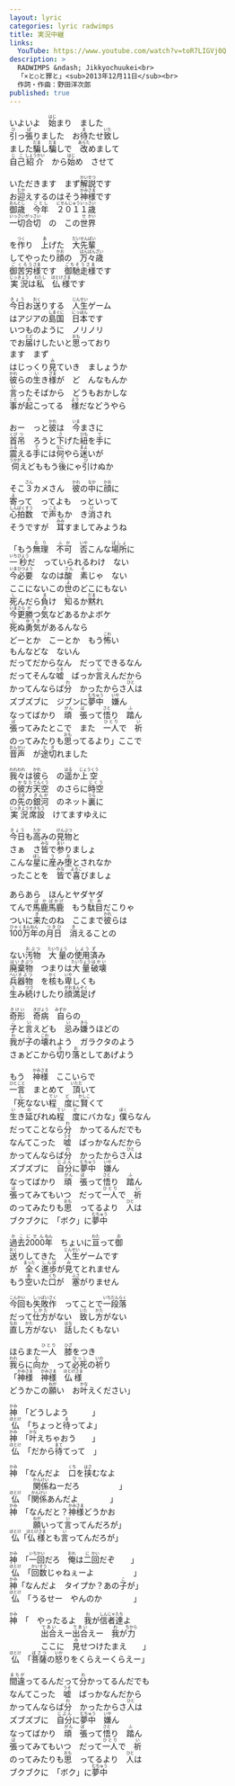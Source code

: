 ```yaml
---
layout: lyric
categories: lyric radwimps
title: 実況中継
links:
  YouTube: https://www.youtube.com/watch?v=toR7LIGVj0Q
description: >
  RADWIMPS &ndash; Jikkyochuukei<br>
  「×と○と罪と」<sub>2013年12月11日</sub><br>
  作詞・作曲：野田洋次郎
published: true
---
```


いよいよ　<ruby><rb>始</rb><rt>はじ</rt></ruby>まり　ました<br><ruby><rb>引</rb><rt>ひ</rt></ruby>っ<ruby><rb>張</rb><rt>ぱ</rt></ruby>りました　お<ruby><rb>待</rb><rt>ま</rt></ruby>たせ<ruby><rb>致</rb><rt>いた</rt></ruby>し<br>ました<ruby><rb>騙</rb><rt>だま</rt></ruby>し<ruby><rb>騙</rb><rt>だま</rt></ruby>しで　<ruby><rb>改</rb><rt>あらた</rt></ruby>めまして<br><ruby><rb>自己</rb><rt>じこ</rt></ruby><ruby><rb>紹介</rb><rt>しょうかい</rt></ruby>　から<ruby><rb>始</rb><rt>はじ</rt></ruby>め　させて<br>

いただきます　まず<ruby><rb>解説</rb><rt>かいせつ</rt></ruby>です<br>お<ruby><rb>迎</rb><rt>むか</rt></ruby>えするのはそう<ruby><rb>神様</rb><rt>かみさま</rt></ruby>です<br>
<ruby><rb>御歳</rb><rt>おんとし</rt></ruby>　<ruby><rb>今年</rb><rt>ことし</rt></ruby>　<ruby><rb>２０１１</rb><rt>にせんじゅういっ</rt><rb>歳</rb><rt>さい</rt></ruby><br><ruby><rb>一切合切</rb><rt>いっさいがっさい</rt></ruby>　の　この<ruby><rb>世界</rb><rt>&ensp;せ&ensp;かい</rt></ruby><br>

を<ruby><rb>作</rb><rt>つく</rt></ruby>り　<ruby><rb>上</rb><rt>あ</rt></ruby>げた　<ruby><rb>大</rb><rt>だい</rt></ruby><ruby><rb>先輩</rb><rt>せんぱい</rt></ruby><br>
してやったり<ruby><rb>顔</rb><rt>かお</rt></ruby>の　<ruby><rb>万々歳</rb><rt>ばんばんざい</rt></ruby><br><ruby><rb>御</rb><rt>ご</rt></ruby><ruby><rb>苦労</rb><rt>くろう</rt></ruby><ruby><rb>様</rb><rt>さま</rt></ruby>です　<ruby><rb>御馳走様</rb><rt>ごちそうさま</rt></ruby>です<br><ruby><rb>実況</rb><rt>じっきょう</rt></ruby>は<ruby><rb>私</rb><rt>わたし</rt></ruby>　<ruby><rb>仏様</rb><rt>ほとけさま</rt></ruby>です<br>

<ruby><rb>今日</rb><rt>きょう</rt></ruby>お<ruby><rb>送</rb><rt>おく</rt></ruby>りする　<ruby><rb>人生</rb><rt>じんせい</rt></ruby>ゲーム<br>はアジアの<ruby><rb>島国</rb><rt>しまぐに</rt></ruby>　<ruby><rb>日本</rb><rt>にっぽん</rt></ruby>です<br>
いつものように　ノリノリ<br>でお<ruby><rb>届</rb><rt>とど</rt></ruby>けしたいと<ruby><rb>思</rb><rt>おも</rt></ruby>っており<br>ます　まず<br>はじっくり<ruby><rb>見</rb><rt>み</rt></ruby>ていき　ましょうか<br><ruby><rb>彼</rb><rt>かれ</rt></ruby>らの<ruby><rb>生</rb><rt>い</rt></ruby>き<ruby><rb>様</rb><rt>ざま</rt></ruby>が　ど　んなもんか<br>
<ruby><rb>言</rb><rt>い</rt></ruby>ったそばから　どうもおかしな<br><ruby><rb>事</rb><rt>こと</rt></ruby>が<ruby><rb>起</rb><rt>お</rt></ruby>こってる　<ruby><rb>様</rb><rt>よう</rt></ruby>だなどうやら<br>

おー　っと<ruby><rb>彼</rb><rt>かれ</rt></ruby>は　<ruby><rb>今</rb><rt>いま</rt></ruby>まさに<br><ruby><rb>首</rb><rt>くび</rt></ruby><ruby><rb>吊</rb><rt>つ</rt></ruby>　ろうと<ruby><rb>下</rb><rt>さ</rt></ruby>げた<ruby><rb>紐</rb><rt>ひも</rt></ruby>を<ruby><rb>手</rb><rt>て</rt></ruby>に<br>
<ruby><rb>震</rb><rt>ふる</rt></ruby>える<ruby><rb>手</rb><rt>て</rt></ruby>には<ruby><rb>何</rb><rt>なに</rt></ruby>やら<ruby><rb>迷</rb><rt>まよ</rt></ruby>いが<br><ruby><rb>伺</rb><rt>うかが</rt></ruby>えどももう<ruby><rb>後</rb><rt>ご</rt></ruby>にゃ<ruby><rb>引</rb><rt>ひ</rt></ruby>けぬか<br>

そこ<ruby><rb>３</rb><rt>さん</rt></ruby>カメさん　<ruby><rb>彼</rb><rt>かれ</rt></ruby>の<ruby><rb>中</rb><rt>なか</rt></ruby>に<ruby><rb>顔</rb><rt>かお</rt></ruby>に<br><ruby><rb>寄</rb><rt>よ</rt></ruby>って　ってよも　っといって<br>
<ruby><rb>心拍</rb><rt>しんぱく</rt></ruby><ruby><rb>数</rb><rt>すう</rt></ruby>　で<ruby><rb>声</rb><rt>こえ</rt></ruby>もか　き<ruby><rb>消</rb><rt>け</rt></ruby>され<br>そうですが　<ruby><rb>耳</rb><rt>みみ</rt></ruby>すましてみようね<br>

「もう<ruby><rb>無理</rb><rt>むり</rt></ruby>　<ruby><rb>不可</rb><rt>ふか</rt></ruby>　<ruby><rb>否</rb><rt>いや</rt></ruby>こんな<ruby><rb>場所</rb><rt>ばしょ</rt></ruby>に<br><ruby><rb>一</rb><rt>いち</rt></ruby><ruby><rb>秒</rb><rt>びょう</rt></ruby>だ　っていられるわけ　ない<br>
<ruby><rb>今</rb><rt>いま</rt></ruby><ruby><rb>必要</rb><rt>ひつよう</rt></ruby>　なのは<ruby><rb>酸　素</rb><rt>さん　&ensp;そ&ensp;</rt></ruby>じゃ　ない<br>ここにないこの<ruby><rb>世</rb><rt>よ</rt></ruby>のどこにもない<br><ruby><rb>死</rb><rt>し</rt></ruby>んだら<ruby><rb>負</rb><rt>ま</rt></ruby>け　<ruby><rb>知</rb><rt>し</rt></ruby>るか<ruby><rb>黙</rb><rt>だま</rt></ruby>れ<br><ruby><rb>今更</rb><rt>いまさら</rt></ruby><ruby><rb>勝</rb><rt>か</rt></ruby>つ<ruby><rb>気</rb><rt>き</rt></ruby>などあるかよボケ<br>
<ruby><rb>死</rb><rt>し</rt></ruby>ぬ<ruby><rb>勇気</rb><rt>ゆうき</rt></ruby>があるんなら<br>どーとか　こーとか　もう<ruby><rb>怖</rb><rt>こわ</rt></ruby>い<br>もんなどな　ないん<br>だってだからなん　だってできるなん<br>だってそんな<ruby><rb>嘘</rb><rt>うそ</rt></ruby>　ばっか<ruby><rb>言</rb><rt>い</rt></ruby>えんだから<br>
かってんならば<ruby><rb>分</rb><rt>わ</rt></ruby>　かったからさ<ruby><rb>人</rb><rt>ひと</rt></ruby>は<br>ズブズブに　ジブンに<ruby><rb>夢中</rb><rt>むちゅう</rt></ruby>　<ruby><rb>嫌</rb><rt>いや</rt></ruby>ん<br>なってばかり　<ruby><rb>頑　張</rb><rt>がん　&ensp;ば&ensp;</rt></ruby>って<ruby><rb>悟</rb><rt>さと</rt></ruby>り　<ruby><rb>踏</rb><rt>ふ</rt></ruby>ん<br><ruby><rb>張</rb><rt>ば</rt></ruby>ってみたとこで　また　<ruby><rb>一人</rb><rt>ひとり</rt></ruby>で　<ruby><rb>祈</rb><rt>い</rt></ruby><br>のってみたりも<ruby><rb>思</rb><rt>おも</rt></ruby>ってるより」ここで<br><ruby><rb>音声</rb><rt>おんせい</rt></ruby>　が<ruby><rb>途切</rb><rt>とぎ</rt></ruby>れました<br>

<ruby><rb>我々</rb><rt>われわれ</rt></ruby>は<ruby><rb>彼</rb><rt>かれ</rt></ruby>ら　の<ruby><rb>遥</rb><rt>はる</rt></ruby>か<ruby><rb>上空</rb><rt>じょうくう</rt></ruby><br>の<ruby><rb>彼方</rb><rt>かなた</rt></ruby><ruby><rb>天空</rb><rt>てんくう</rt></ruby>　のさらに<ruby><rb>時空</rb><rt>じくう</rt></ruby><br>の<ruby><rb>先</rb><rt>さき</rt></ruby>の<ruby><rb>銀河</rb><rt>ぎんが</rt></ruby>　のネット<ruby><rb>裏</rb><rt>うら</rt></ruby>に<br><ruby><rb>実況</rb><rt>じっきょう</rt></ruby><ruby><rb>席</rb><rt>せき</rt></ruby><ruby><rb>設</rb><rt>もう</rt></ruby>　けてますゆえに<br>

<ruby><rb>今日</rb><rt>きょう</rt></ruby>も<ruby><rb>高</rb><rt>たか</rt></ruby>みの<ruby><rb>見物</rb><rt>けんぶつ</rt></ruby>と<br>さぁ　さ<ruby><rb>皆</rb><rt>みな</rt></ruby>で<ruby><rb>参</rb><rt>まい</rt></ruby>りましょ<br>
こんな<ruby><rb>星</rb><rt>ぼし</rt></ruby>に<ruby><rb>産</rb><rt>う</rt></ruby>み<ruby><rb>堕</rb><rt>お</rt></ruby>とされなか<br>ったことを　<ruby><rb>皆</rb><rt>みな</rt></ruby>で<ruby><rb>喜</rb><rt>よろこ</rt></ruby>びましょ<br>

あらあら　ほんとヤダヤダ<br>てんで<ruby><rb>馬鹿</rb><rt>ばか</rt></ruby><ruby><rb>馬鹿</rb><rt>ばかげ</rt></ruby>　もう<ruby><rb>駄目</rb><rt>だめ</rt></ruby>だこりゃ<br>
ついに<ruby><rb>来</rb><rt>き</rt></ruby>たのね　ここまで<ruby><rb>彼</rb><rt>かれ</rt></ruby>らは<br><ruby><rb>100</rb><rt>ひゃく</rt><rb>万</rb><rt>まん</rt><rb>年</rb><rt>ねん</rt></ruby>の<ruby><rb>月日</rb><rt>つきひ</rt></ruby>　<ruby><rb>消</rb><rt>き</rt></ruby>えることの<br>

ない<ruby><rb>汚物</rb><rt>おぶつ</rt></ruby>　<ruby><rb>大量</rb><rt>たいりょう</rt></ruby>の<ruby><rb>使用</rb><rt>しよう</rt></ruby><ruby><rb>済</rb><rt>ず</rt></ruby>み<br><ruby><rb>廃棄</rb><rt>はいき</rt></ruby><ruby><rb>物</rb><rt>ぶつ</rt></ruby>　つまりは<ruby><rb>大量</rb><rt>たいりょう</rt></ruby><ruby><rb>破壊</rb><rt>はかい</rt></ruby><br><ruby><rb>兵</rb><rt>へい</rt></ruby><ruby><rb>器物</rb><rt>きぶつ</rt></ruby>　を<ruby><rb>核</rb><rt>かく</rt></ruby>も<ruby><rb>卑</rb><rt>いや</rt></ruby>しくも<br><ruby><rb>生</rb><rt>う</rt></ruby>み<ruby><rb>続</rb><rt>つづ</rt></ruby>けしたり<ruby><rb>顔</rb><rt>がお</rt></ruby><ruby><rb>満足</rb><rt>まんぞく</rt></ruby>げ<br>

<ruby><rb>奇形</rb><rt>きけい</rt></ruby>　<ruby><rb>奇病</rb><rt>きびょう</rt></ruby>　<ruby><rb>自</rb><rt>みずか</rt></ruby>らの<br><ruby><rb>子</rb><rt>こ</rt></ruby>と<ruby><rb>言</rb><rt>い</rt></ruby>えども　<ruby><rb>忌</rb><rt>い</rt></ruby>み<ruby><rb>嫌</rb><rt>きら</rt></ruby>うほどの<br>
<ruby><rb>我</rb><rt>わ</rt></ruby>が<ruby><rb>子</rb><rt>こ</rt></ruby>の<ruby><rb>壊</rb><rt>こわ</rt></ruby>れよう　ガラクタのよう<br>さぁどこから<ruby><rb>切</rb><rt>き</rt></ruby>り<ruby><rb>落</rb><rt>お</rt></ruby>としてあげよう<br>

もう　<ruby><rb>神様</rb><rt>かみさま</rt></ruby>　ここいらで<br><ruby><rb>一言</rb><rt>ひとこと</rt></ruby>　まとめて　<ruby><rb>頂</rb><rt>いただ</rt></ruby>いて<br>
「<ruby><rb>死</rb><rt>し</rt></ruby>なない<ruby><rb>程　度</rb><rt>てい　&ensp;ど&ensp;</rt></ruby>に<ruby><rb>賢</rb><rt>かしこ</rt></ruby>くて<br><ruby><rb>生</rb><rt>い</rt></ruby>き<ruby><rb>延</rb><rt>の</rt></ruby>びれぬ<ruby><rb>程　度</rb><rt>てい　&ensp;ど&ensp;</rt></ruby>にバカな」<ruby><rb>僕</rb><rt>ぼく</rt></ruby>らなん<br>だってことなら<ruby><rb>分</rb><rt>わ</rt></ruby>　かってるんだでも<br>
なんてこった　<ruby><rb>嘘</rb><rt>うそ</rt></ruby>　ばっかなんだから<br>
かってんならば<ruby><rb>分</rb><rt>わ</rt></ruby>　かったからさ<ruby><rb>人</rb><rt>ひと</rt></ruby>は<br>ズブズブに　<ruby><rb>自分</rb><rt>じぶん</rt></ruby>に<ruby><rb>夢中</rb><rt>むちゅう</rt></ruby>　<ruby><rb>嫌</rb><rt>いや</rt></ruby>ん<br>なってばかり　<ruby><rb>頑　張</rb><rt>がん　&ensp;ば&ensp;</rt></ruby>って<ruby><rb>悟</rb><rt>さと</rt></ruby>り　<ruby><rb>踏</rb><rt>ふ</rt></ruby>ん<br>
<ruby><rb>張</rb><rt>ば</rt></ruby>ってみてもいつ　だって<ruby><rb>一人</rb><rt>ひとり</rt></ruby>で　<ruby><rb>祈</rb><rt>い</rt></ruby><br>のってみたりも<ruby><rb>思</rb><rt>おも</rt></ruby>　ってるより　<ruby><rb>人</rb><rt>ひと</rt></ruby>は<br>ブクブクに　「ボク」に<ruby><rb>夢中</rb><rt>むちゅう</rt></ruby><br>

<ruby><rb>過去</rb><rt>かこ</rt></ruby><ruby><rb>2000</rb><rt>にせん</rt><rb>年</rb><rt>ねん</rt></ruby>　ちょいに<ruby><rb>亘</rb><rt>わた</rt></ruby>って<ruby><rb>御</rb><rt>お</rt></ruby><br><ruby><rb>送</rb><rt>おく</rt></ruby>りしてきた　<ruby><rb>人生</rb><rt>じんせい</rt></ruby>ゲームです<br>が　<ruby><rb>全</rb><rt>まった</rt></ruby>く<ruby><rb>進歩</rb><rt>しんぽ</rt></ruby>が<ruby><rb>見</rb><rt>み</rt></ruby>てとれません<br>もう<ruby><rb>空</rb><rt>あ</rt></ruby>いた<ruby><rb>口</rb><rt>くち</rt></ruby>が　<ruby><rb>塞</rb><rt>ふさ</rt></ruby>がりません<br>

<ruby><rb>今回</rb><rt>こんかい</rt></ruby>も<ruby><rb>失敗</rb><rt>しっぱい</rt></ruby><ruby><rb>作</rb><rt>さく</rt></ruby>　ってことで<ruby><rb>一段落</rb><rt>いちだんらく</rt></ruby><br>
だって<ruby><rb>仕方</rb><rt>しかた</rt></ruby>がない　<ruby><rb>致</rb><rt>いた</rt></ruby>し<ruby><rb>方</rb><rt>かた</rt></ruby>がない<br><ruby><rb>直</rb><rt>なお</rt></ruby>し<ruby><rb>方</rb><rt>かた</rt></ruby>がない　<ruby><rb>話</rb><rt>はな</rt></ruby>したくもない<br>

ほらまた<ruby><rb>一人</rb><rt>ひとり</rt></ruby>　<ruby><rb>膝</rb><rt>ひざ</rt></ruby>をつき<br><ruby><rb>我</rb><rt>われ</rt></ruby>らに<ruby><rb>向</rb><rt>む</rt></ruby>か　って<ruby><rb>必死</rb><rt>ひっし</rt></ruby>の<ruby><rb>祈</rb><rt>いの</rt></ruby>り<br>
「<ruby><rb>神様</rb><rt>かみさま</rt></ruby>　<ruby><rb>神様</rb><rt>かみさま</rt></ruby>　<ruby><rb>仏様</rb><rt>ほとけさま</rt></ruby><br>どうかこの<ruby><rb>願</rb><rt>ねが</rt></ruby>い　お<ruby><rb>叶</rb><rt>かな</rt></ruby>えください」<br>

<ruby><rb>神</rb><rt>かみ</rt></ruby>　「どうしよう　　　」<br>
<ruby><rb>仏</rb><rt>ほとけ</rt></ruby>　「ちょっと<ruby><rb>待</rb><rt>ま</rt></ruby>ってよ」<br>
<ruby><rb>神</rb><rt>かみ</rt></ruby>　「<ruby><rb>叶</rb><rt>かな</rt></ruby>えちゃおう　　」<br>
<ruby><rb>仏</rb><rt>ほとけ</rt></ruby>　「だから<ruby><rb>待</rb><rt>まて</rt></ruby>てって　」<br>

<ruby><rb>神</rb><rt>かみ</rt></ruby>　「なんだよ　<ruby><rb>口</rb><rt>くち</rt></ruby>を<ruby><rb>挟</rb><rt>はさ</rt></ruby>むなよ<br>　　　<ruby><rb>関係</rb><rt>かんけい</rt></ruby>ねーだろ　　　　　」<br>
<ruby><rb>仏</rb><rt>ほとけ</rt></ruby>　「<ruby><rb>関係</rb><rt>かんけい</rt></ruby>あんだよ　　　　」<br>
<ruby><rb>神</rb><rt>かみ</rt></ruby>　「なんだと？<ruby><rb>神様</rb><rt>かみさま</rt></ruby>どうかお<br>　　　<ruby><rb>願</rb><rt>ねが</rt></ruby>いって<ruby><rb>言</rb><rt>い</rt></ruby>ってんだろが」<br>
<ruby><rb>仏</rb><rt>ほとけ</rt></ruby>「<ruby><rb>仏様</rb><rt>ほとけさま</rt></ruby>とも<ruby><rb>言</rb><rt>い</rt></ruby>ってんだろが」<br>

<ruby><rb>神</rb><rt>かみ</rt></ruby>　「<ruby><rb>一</rb><rt>いち</rt></ruby><ruby><rb>回</rb><rt>かい</rt></ruby>だろ　<ruby><rb>俺</rb><rt>おれ</rt></ruby>は<ruby><rb>二</rb><rt>に</rt></ruby><ruby><rb>回</rb><rt>かい</rt></ruby>だぞ　　」<br>
<ruby><rb>仏</rb><rt>ほとけ</rt></ruby>　「<ruby><rb>回数</rb><rt>かいすう</rt></ruby>じゃねぇーよ　　　　　」<br>
<ruby><rb>神</rb><rt>かみ</rt></ruby>「なんだよ　タイプか？あの<ruby><rb>子</rb><rt>こ</rt></ruby>が」<br><ruby><rb>仏</rb><rt>ほとけ</rt></ruby>　「うるせー　やんのか　　　　」<br>

<ruby><rb>神</rb><rt>かみ</rt></ruby>　「　やったるよ　<ruby><rb>我</rb><rt>わ</rt></ruby>が<ruby><rb>信者</rb><rt>しんじゃ</rt></ruby><ruby><rb>達</rb><rt>たち</rt></ruby>よ　　<br>　　　　<ruby><rb>出合</rb><rt>であい</rt></ruby>えー<ruby><rb>出合</rb><rt>であい</rt></ruby>えー　<ruby><rb>我</rb><rt>わ</rt></ruby>が<ruby><rb>力</rb><rt>ちから</rt></ruby>　　<br>　　　　ここに　<ruby><rb>見</rb><rt>み</rt></ruby>せつけたまえ　　」<br>
<ruby><rb>仏</rb><rt>ほとけ</rt></ruby>　「<ruby><rb>菩薩</rb><rt>ぼさつ</rt></ruby>の<ruby><rb>怒</rb><rt>いか</rt></ruby>りをくらえーくらえー」<br>

<ruby><rb>間違</rb><rt>まちが</rt></ruby>ってるんだって<ruby><rb>分</rb><rt>わ</rt></ruby>かってるんだでも<br>
なんてこった　<ruby><rb>嘘</rb><rt>うそ</rt></ruby>　ばっかなんだから<br>
かってんならば<ruby><rb>分</rb><rt>わ</rt></ruby>　かったからさ<ruby><rb>人</rb><rt>ひと</rt></ruby>は<br>ズブズブに　<ruby><rb>自分</rb><rt>じぶん</rt></ruby>に<ruby><rb>夢中</rb><rt>むちゅう</rt></ruby>　<ruby><rb>嫌</rb><rt>いや</rt></ruby>ん<br>なってばかり　<ruby><rb>頑　張</rb><rt>がん　&ensp;ば&ensp;</rt></ruby>って<ruby><rb>悟</rb><rt>さと</rt></ruby>り　<ruby><rb>踏</rb><rt>ふ</rt></ruby>ん<br>
<ruby><rb>張</rb><rt>ば</rt></ruby>ってみてもいつ　だって<ruby><rb>一人</rb><rt>ひとり</rt></ruby>で　<ruby><rb>祈</rb><rt>い</rt></ruby><br>のってみたりも<ruby><rb>思</rb><rt>おも</rt></ruby>　ってるより　<ruby><rb>人</rb><rt>ひと</rt></ruby>は<br>ブクブクに　「ボク」に<ruby><rb>夢中</rb><rt>むちゅう</rt></ruby><br>